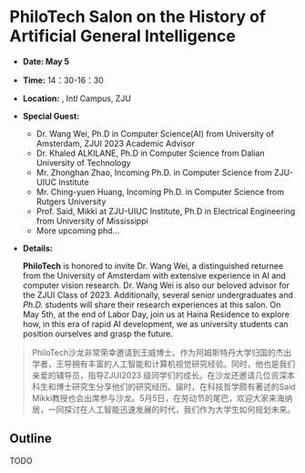 # PhiloTech Salon on the History of Artificial General Intelligence

- **Date: May 5** 

- **Time:** 14：30-16：30

- **Location:** , Intl Campus, ZJU

- **Special Guest:** 

    - Dr. Wang Wei, Ph.D in Computer Science(AI) from University of Amsterdam, ZJUI 2023 Academic Advisor 
    - Dr. Khaled ALKILANE, Ph.D in Computer Science from Dalian University of Technology
    - Mr. Zhonghan Zhao, Incoming Ph.D. in Computer Science from ZJU-UIUC Institute
    - Mr. Ching-yuen Huang, Incoming Ph.D. in Computer Science from Rutgers University
    - Prof. Said, Mikki at ZJU-UIUC Institute, Ph.D in Electrical Engineering from University of Mississippi
    - More upcoming phd...
    
- **Details:** 

    **PhiloTech** is honored to invite Dr. Wang Wei, a distinguished returnee from the University of Amsterdam with extensive experience in AI and computer vision research. Dr. Wang Wei is also our beloved advisor for the ZJUI Class of 2023. Additionally, several senior undergraduates and *Ph.D.* students will share their research experiences at this salon. On May 5th, at the end of Labor Day, join us at Haina Residence to explore how, in this era of rapid AI development, we as university students can position ourselves and grasp the future.

> PhiloTech沙龙非常荣幸邀请到王威博士。作为阿姆斯特丹大学归国的杰出学者，王导拥有丰富的人工智能和计算机视觉研究经验。同时，他也是我们亲爱的辅导员，指导ZJUI2023 级同学们的成长。在沙龙还邀请几位资深本科生和博士研究生分享他们的研究经历。届时，在科技哲学颇有著述的Said Mikki教授也会出席参与沙龙。5月5日，在劳动节的尾巴，欢迎大家来海纳居，一同探讨在人工智能迅速发展的时代，我们作为大学生如何规划未来。 

## Outline

TODO